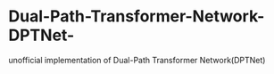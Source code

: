 # Dual-Path-Transformer-Network-DPTNet-
unofficial implementation of Dual-Path Transformer Network(DPTNet)
